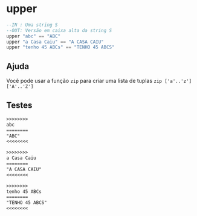 # upper

```hs
--IN : Uma string S
--OUT: Versão em caixa alta da string S
upper "abc" == "ABC"
upper "a Casa Caiu" == "A CASA CAIU"
upper "tenho 45 ABCs" == "TENHO 45 ABCS"
```

## Ajuda

Você pode usar a função `zip` para criar uma lista de tuplas `zip ['a'..'z'] ['A'..'Z']`

## Testes

```txt
>>>>>>>>
abc
========
"ABC"
<<<<<<<<

>>>>>>>>
a Casa Caiu
========
"A CASA CAIU"
<<<<<<<<

>>>>>>>>
tenho 45 ABCs
========
"TENHO 45 ABCS"
<<<<<<<<

```
